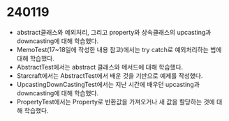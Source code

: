 # 240119
* abstract클래스와 예외처리, 그리고 property와 상속클래스의 upcasting과 downcasting에 대해 학습했다.
* MemoTest(17~18일에 작성한 내용 참고)에서는 try catch로 예외처리하는 법에 대해 학습했다.
* AbstractTest에서는 abstract 클래스와 메서드에 대해 학습했다.
* Starcraft에서는 AbstractTest에서 배운 것을 기반으로 예제를 작성했다.
* UpcastingDownCastingTest에서는 지난 시간에 배우던 upcasting과 downcasting에 대해 학습했다.
* PropertyTest에서는 Property로 반환값을 가져오거나 새 값을 할당하는 것에 대해 학습했다.
